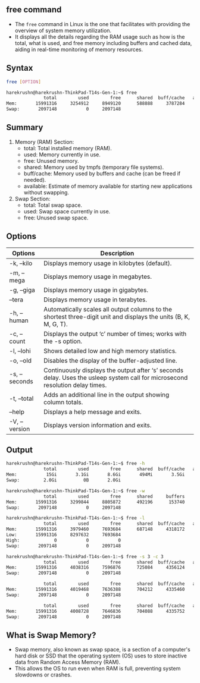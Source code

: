 ## free command
- The `free` command in Linux is the one that facilitates with providing the overview of system memory utilization.
- It displays all the details regarding the RAM usage such as how is the total, what is used, and free memory including buffers and cached data, aiding in real-time monitoring of memory resources.

## Syntax
```bash
free [OPTION]
```
```bash
harekrushn@harekrushn-ThinkPad-T14s-Gen-1:~$ free
              total        used        free      shared  buff/cache   available
Mem:       15991316     3254912     8949120      588888     3787284    11583300
Swap:       2097148           0     2097148
```

## Summary
1. Memory (RAM) Section:
    - total: Total installed memory (RAM).
    - used: Memory currently in use.
    - free: Unused memory.
    - shared: Memory used by tmpfs (temporary file systems).
    - buff/cache: Memory used by buffers and cache (can be freed if needed).
    - available: Estimate of memory available for starting new applications without swapping.
2. Swap Section:
    - total: Total swap space.
    - used: Swap space currently in use.
    - free: Unused swap space.

## Options
|Options	| Description|
|-----------|------------|
|-k, –kilo	| Displays memory usage in kilobytes (default).|
|-m, –mega	| Displays memory usage in megabytes.|
|-g, –giga	| Displays memory usage in gigabytes.|
|–tera	| Displays memory usage in terabytes.|
|-h, –human	|Automatically scales all output columns to the shortest three-digit unit and displays the units (B, K, M, G, T).|
|-c, –count	| Displays the output ‘c’ number of times; works with the -s option.|
|-l, –lohi	| Shows detailed low and high memory statistics.|
|-o, –old	| Disables the display of the buffer-adjusted line.|
|-s, –seconds	| Continuously displays the output after ‘s’ seconds delay. Uses the usleep system call for microsecond resolution delay times.|
|-t, –total	 |Adds an additional line in the output showing column totals.|
|–help	| Displays a help message and exits.|
|-V, –version	 | Displays version information and exits.|

## Output
```bash
harekrushn@harekrushn-ThinkPad-T14s-Gen-1:~$ free -h
              total        used        free      shared  buff/cache   available
Mem:           15Gi       3.1Gi       8.6Gi       494Mi       3.5Gi        11Gi
Swap:         2.0Gi          0B       2.0Gi
```
```bash
harekrushn@harekrushn-ThinkPad-T14s-Gen-1:~$ free -w
              total        used        free      shared     buffers       cache   available
Mem:       15991316     3299844     8805872      492196      153740     3731860    11653916
Swap:       2097148           0     2097148
```
```bash
harekrushn@harekrushn-ThinkPad-T14s-Gen-1:~$ free -l
              total        used        free      shared  buff/cache   available
Mem:       15991316     3979460     7693684      687148     4318172    10788324
Low:       15991316     8297632     7693684
High:             0           0           0
Swap:       2097148           0     2097148
```
```bash
harekrushn@harekrushn-ThinkPad-T14s-Gen-1:~$ free -s 3 -c 3
              total        used        free      shared  buff/cache   available
Mem:       15991316     4038316     7596876      725084     4356124    10723868
Swap:       2097148           0     2097148

              total        used        free      shared  buff/cache   available
Mem:       15991316     4019468     7636388      704212     4335460    10739876
Swap:       2097148           0     2097148

              total        used        free      shared  buff/cache   available
Mem:       15991316     4008728     7646836      704088     4335752    10750716
Swap:       2097148           0     2097148
```

## What is Swap Memory?
- Swap memory, also known as swap space, is a section of a computer's hard disk or SSD that the operating system (OS) uses to store inactive data from Random Access Memory (RAM). 
- This allows the OS to run even when RAM is full, preventing system slowdowns or crashes.